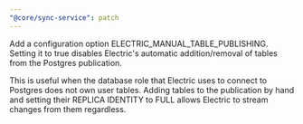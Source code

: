 ```yaml
---
"@core/sync-service": patch
---
```


Add a configuration option ELECTRIC_MANUAL_TABLE_PUBLISHING. Setting it to true
disables Electric's automatic addition/removal of tables from the Postgres
publication.

This is useful when the database role that Electric uses to connect to Postgres
does not own user tables. Adding tables to the publication by hand and
setting their REPLICA IDENTITY to FULL allows Electric to stream changes from
them regardless.
